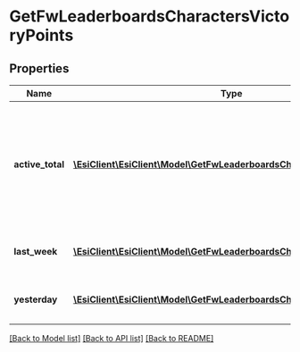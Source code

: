 # GetFwLeaderboardsCharactersVictoryPoints

## Properties
Name | Type | Description | Notes
------------ | ------------- | ------------- | -------------
**active_total** | [**\EsiClient\EsiClient\Model\GetFwLeaderboardsCharactersActiveTotal1[]**](GetFwLeaderboardsCharactersActiveTotal1.md) | Top 100 ranking of pilots active in faction warfare by total victory points. A pilot is considered \&quot;active\&quot; if they have participated in faction warfare in the past 14 days. | 
**last_week** | [**\EsiClient\EsiClient\Model\GetFwLeaderboardsCharactersLastWeek1[]**](GetFwLeaderboardsCharactersLastWeek1.md) | Top 100 ranking of pilots by victory points in the past week | 
**yesterday** | [**\EsiClient\EsiClient\Model\GetFwLeaderboardsCharactersYesterday1[]**](GetFwLeaderboardsCharactersYesterday1.md) | Top 100 ranking of pilots by victory points in the past day | 

[[Back to Model list]](../README.md#documentation-for-models) [[Back to API list]](../README.md#documentation-for-api-endpoints) [[Back to README]](../README.md)


